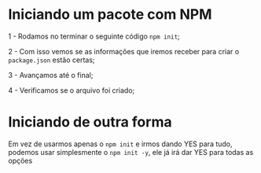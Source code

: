 # Iniciando um pacote com NPM

1 - Rodamos no terminar o seguinte código `npm init`;

2 - Com isso vemos se as informações que iremos receber para criar o `package.json` estão certas;

3 - Avançamos até o final;

4 - Verificamos se o arquivo foi criado;

# Iniciando de outra forma

Em vez de usarmos apenas o `npm init` e irmos dando YES para tudo, podemos usar simplesmente o `npm init -y`, ele já irá dar YES para todas as opções